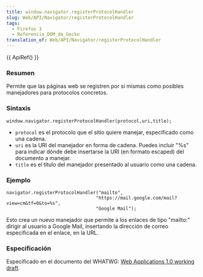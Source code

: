 ```yaml
---
title: window.navigator.registerProtocolHandler
slug: Web/API/Navigator/registerProtocolHandler
tags:
  - Firefox 3
  - Referencia_DOM_de_Gecko
translation_of: Web/API/Navigator/registerProtocolHandler
---
```

{{ ApiRef() }}

### Resumen

Permite que las páginas web se registren por si mismas como posibles manejadores para protocolos concretos.

### Sintaxis

    window.navigator.registerProtocolHandler(protocol,uri,title);

- `protocol` es el protocolo que el sitio quiere manejar, especificado como una cadena.
- `uri` es la URI del manejador en forma de cadena. Puedes incluir "%s" para indicar dónde debe insertarse la URI (en formato escaped) del documento a manejar.
- `title` es el título del manejador presentado al usuario como una cadena.

### Ejemplo

    navigator.registerProtocolHandler("mailto",
                                     "https://mail.google.com/mail?view=cm&tf=0&to=%s",
                                     "Google Mail");

Esto crea un nuevo manejador que permite a los enlaces de tipo "mailto:" dirigir al usuario a Google Mail, insertando la dirección de correo especificada en el enlace, en la URL.

### Especificación

Especificado en el documento del WHATWG: [Web Applications 1.0 working draft](http://whatwg.org/specs/web-apps/current-work/#custom-handlers).

